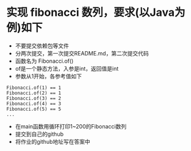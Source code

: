 # 实现 fibonacci 数列，要求(以Java为例)如下
+ 不要提交依赖包等文件
+ 分两次提交，第一次提交README.md，第二次提交代码
+ 函数名为 Fibonacci.of()
+ of是一个静态方法，入参是int，返回值是int
+ 参数从1开始，各参考值如下
```
Fibonacci.of(1) == 1
Fibonacci.of(2) == 1
Fibonacci.of(3) == 2
Fibonacci.of(4) == 3
Fibonacci.of(5) == 5
...
```
+ 在main函数用循环打印1~200的Fibonacci数列
+ 提交到自己的github
+ 将作业的github地址写在答案中